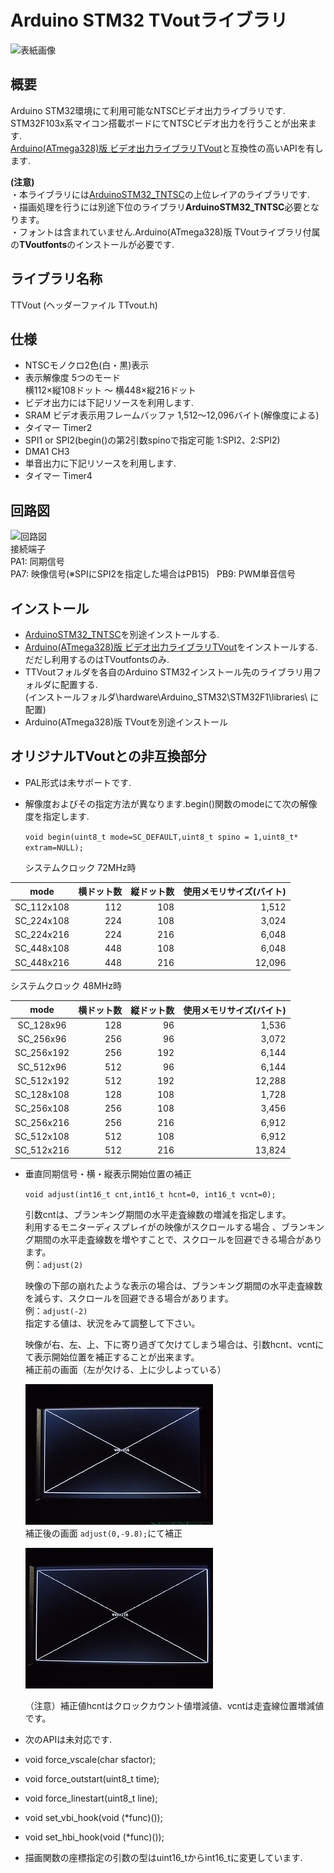 # Arduino STM32 TVoutライブラリ

![表紙画像](./image/02.jpg)  

## 概要
Arduino STM32環境にて利用可能なNTSCビデオ出力ライブラリです.  
STM32F103x系マイコン搭載ボードにてNTSCビデオ出力を行うことが出来ます.  
[Arduino(ATmega328)版 ビデオ出力ライブラリTVout](https://github.com/Avamander/arduino-tvout/)と互換性の高いAPIを有します.  

**(注意)**  
・本ライブラリには[ArduinoSTM32_TNTSC](https://github.com/Tamakichi/ArduinoSTM32_TNTSC)の上位レイアのライブラリです.  
・描画処理を行うには別途下位のライブラリ**ArduinoSTM32_TNTSC**必要となります。  
・フォントは含まれていません.Arduino(ATmega328)版 TVoutライブラリ付属の**TVoutfonts**のインストールが必要です.  

## ライブラリ名称
TTVout (ヘッダーファイル TTvout.h)  

## 仕様
- NTSCモノクロ2色(白・黒)表示  
- 表示解像度 5つのモード  
   横112×縦108ドット ～ 横448×縦216ドット  
- ビデオ出力には下記リソースを利用します.  
 - SRAM ビデオ表示用フレームバッファ 1,512～12,096バイト(解像度による)  
 - タイマー Timer2  
 - SPI1 or SPI2(begin()の第2引数spinoで指定可能 1:SPI2、2:SPI2)     
 - DMA1 CH3
- 単音出力に下記リソースを利用します.
 - タイマー Timer4

## 回路図  
![回路図](./image/01.png)  
接続端子  
PA1: 同期信号  
PA7: 映像信号(※SPIにSPI2を指定した場合はPB15)    
PB9: PWM単音信号  

## インストール  
- [ArduinoSTM32_TNTSC](https://github.com/Tamakichi/ArduinoSTM32_TNTSC)を別途インストールする.  
- [Arduino(ATmega328)版 ビデオ出力ライブラリTVout](https://github.com/Avamander/arduino-tvout/)をインストールする.  
    だだし利用するのはTVoutfontsのみ.  
- TTVoutフォルダを各自のArduino STM32インストール先のライブラリ用フォルダに配置する.  
  (インストールフォルダ\hardware\Arduino_STM32\STM32F1\libraries\ に配置)  
- Arduino(ATmega328)版 TVoutを別途インストール

## オリジナルTVoutとの非互換部分
- PAL形式は未サポートです.  

- 解像度およびその指定方法が異なります.begin()関数のmodeにて次の解像度を指定します.   

  `void begin(uint8_t mode=SC_DEFAULT,uint8_t spino = 1,uint8_t* extram=NULL);`  

   システムクロック 72MHz時  

|    mode    | 横ドット数 | 縦ドット数 | 使用メモリサイズ(バイト) |
| :--------: | ----: | ----: | ------------: |
| SC_112x108 |   112 |   108 |         1,512 |
| SC_224x108 |   224 |   108 |         3,024 |
| SC_224x216 |   224 |   216 |         6,048 |
| SC_448x108 |   448 |   108 |         6,048 |
| SC_448x216 |   448 |   216 |        12,096 |

 システムクロック 48MHz時  

|    mode    | 横ドット数 | 縦ドット数 | 使用メモリサイズ(バイト) |
| :--------: | ----: | ----: | ------------: |
| SC_128x96  |   128 |    96 |         1,536 |
| SC_256x96  |   256 |    96 |         3,072 |
| SC_256x192 |   256 |   192 |         6,144 |
| SC_512x96  |   512 |    96 |         6,144 |
| SC_512x192 |   512 |   192 |        12,288 |
| SC_128x108 |   128 |   108 |         1,728 |
| SC_256x108 |   256 |   108 |         3,456 |
| SC_256x216 |   256 |   216 |         6,912 |
| SC_512x108 |   512 |   108 |         6,912 |
| SC_512x216 |   512 |   216 |        13,824 |

- 垂直同期信号・横・縦表示開始位置の補正

  `void adjust(int16_t cnt,int16_t hcnt=0, int16_t vcnt=0);`  

  引数cntは、ブランキング期間の水平走査線数の増減を指定します。  
  利用するモニターディスプレイがの映像がスクロールする場合 、ブランキング期間の水平走査線数を増やすことで、スクロールを回避できる場合があります。  
  例：`adjust(2)`

  映像の下部の崩れたような表示の場合は、ブランキング期間の水平走査線数を減らす、スクロールを回避できる場合があります。  
  例：`adjust(-2)`  
  指定する値は、状況をみて調整して下さい。  

  映像が右、左、上、下に寄り過ぎて欠けてしまう場合は、引数hcnt、vcntにて表示開始位置を補正することが出来ます。  
  補正前の画面（左が欠ける、上に少しよっている）  

    ![補正前画面](./image/03.jpg)  
  補正後の画面  `adjust(0,-9.8);`にて補正  

    ![補正後画面](./image/04.jpg) 

  （注意）補正値hcntはクロックカウント値増減値、vcntは走査線位置増減値です。  

  

- 次のAPIは未対応です.

 - void force_vscale(char sfactor);  

 - void force_outstart(uint8_t time);  

 - void force_linestart(uint8_t line);  

 - void set_vbi_hook(void (*func)());  

 - void set_hbi_hook(void (*func)());  

- 描画関数の座標指定の引数の型はuint16_tからint16_tに変更しています.
